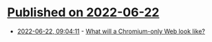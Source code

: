 # [Published on 2022-06-22](index.md)

* [2022-06-22, 09:04:11](https://news.ycombinator.com/item?id=31833561) - [What will a Chromium-only Web look like?](https://www.mnot.net/blog/2022/06/22/chromium-only)
